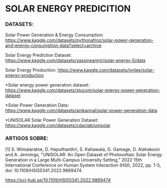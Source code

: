 # SOLAR ENERGY PREDICITION


### DATASETS:

Solar Power Generation & Energy Consumption: 
https://www.kaggle.com/datasets/pythonafroz/solar-power-generation-and-energy-consumption-data?select=archive

Solar Energy Prediction Dataset: 
https://www.kaggle.com/datasets/yassineamrir/solar-energy-5/data

Solar Energy Production:
https://www.kaggle.com/datasets/ivnlee/solar-energy-production

*Solar energy power generation dataset: 
https://www.kaggle.com/datasets/stucom/solar-energy-power-generation-dataset

*Solar Power Generation Data: 
https://www.kaggle.com/datasets/anikannal/solar-power-generation-data

*UNISOLAR Solar Power Generation Dataset: 
https://www.kaggle.com/datasets/cdaclab/unisolar


### ARTIGOS SOBRE:

[1] S. Wimalaratne, D. Haputhanthri, S. Kahawala, G. Gamage, D. Alahakoon and A. Jennings, "UNISOLAR: An Open Dataset of Photovoltaic Solar Energy Generation in a Large Multi-Campus University Setting," 2022 15th International Conference on Human System Interaction (HSI), 2022, pp. 1-5, doi: 10.1109/HSI55341.2022.9869474.

https://sci-hub.se/10.1109/HSI55341.2022.9869474
